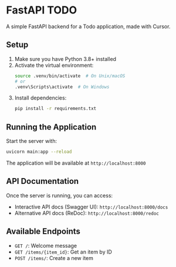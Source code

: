 # FastAPI TODO

A simple FastAPI backend for a Todo application, made with Cursor.

## Setup

1. Make sure you have Python 3.8+ installed
2. Activate the virtual environment:
   ```bash
   source .venv/bin/activate  # On Unix/macOS
   # or
   .venv\Scripts\activate  # On Windows
   ```
3. Install dependencies:
   ```bash
   pip install -r requirements.txt
   ```

## Running the Application

Start the server with:

```bash
uvicorn main:app --reload
```

The application will be available at `http://localhost:8000`

## API Documentation

Once the server is running, you can access:

- Interactive API docs (Swagger UI): `http://localhost:8000/docs`
- Alternative API docs (ReDoc): `http://localhost:8000/redoc`

## Available Endpoints

- `GET /`: Welcome message
- `GET /items/{item_id}`: Get an item by ID
- `POST /items/`: Create a new item
